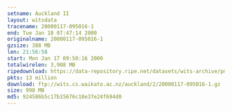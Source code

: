 ```yaml
---
setname: Auckland II
layout: witsdata
tracename: 20000117-095016-1
end: Tue Jan 18 07:47:14 2000
originalname: 20000117-095016-1
gzsize: 388 MB
len: 21:56:58
start: Mon Jan 17 09:50:16 2000
totalwirelen: 3,908 MB
ripedownload: https://data-repository.ripe.net/datasets/wits-archive/pma/long/auck/2//20000117-095016-1.gz
pkts: 13 million
download: ftp://wits.cs.waikato.ac.nz/auckland/2/20000117-095016-1.gz
size: 998 MB
md5: 924586b5c17b15676c18e37e24f694d0
---
```

